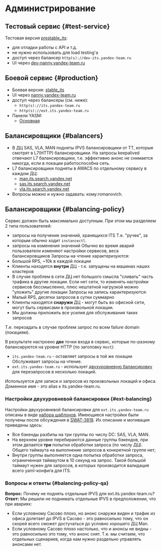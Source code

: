 # Администрирование

##  Тестовый сервис {#test-service}
Тестовая версия [prestable_its](https://nanny.yandex-team.ru/ui/#/services/catalog/prestable_its/):

* для отладки работы с API и т.д.
* не нужно использовать для load testing'а
* доступ через балансер `http(s)://dev-its.yandex-team.ru`
* UI через [dev-nanny.yandex-team.ru](https://dev-nanny.yandex-team.ru/)

##  Боевой сервис {#production}
* Боевая версия: [stable_its](https://nanny.yandex-team.ru/ui/#/services/catalog/stable_its/)
* UI через [nanny.yandex-team.ru](https://nanny.yandex-team.ru/)
* доступ через балансеры (см. ниже):
    * `http(s)://its.yandex-team.ru`
    * `http(s)://ext.its.yandex-team.ru`
* Панели YASM:
    * [Основная](https://yasm.yandex-team.ru/panel/its)

##  Балансировщики {#balancers}

* В ДЦ SAS, VLA, MAN подняты IPVS балансировщики от TT, которые смотрят в L7(HTTP) балансировщики.
На запросы keepalived отвечают L7 балансировщики, т.е. эффективно анонс не снимается никогда, если в локации работоспособна сеть.
* L7 балансировщики подняты в AWACS по отдельному сервису в каждом ДЦ:
    * [man.its.search.yandex.net](https://nanny.yandex-team.ru/ui/#/awacs/namespaces/list/man.its.search.yandex.net/)
    * [sas.its.search.yandex.net](https://nanny.yandex-team.ru/ui/#/awacs/namespaces/list/sas.its.search.yandex.net/)
    * [vla.its.search.yandex.net](https://nanny.yandex-team.ru/ui/#/awacs/namespaces/list/vla.its.search.yandex.net/)
* Вопросы можно и нужно задавать: кому:romanovich.

##  Балансировщики {#balancing-policy}

Сервис должен быть максимально доступным. При этом мы разделяем 2 типа пользователей:

* запросы на получение значений, хранящихся ITS
Т.е. "ручек", за которым обычно ходит `instancectl`.
* запросы на изменения значений
Обычно во время аварий пользователи изменяют настройки сервисов, веса балансировщиков
Запросы на чтение характеризуются:
* Большой RPS, ~10k в каждой локации
* Клиенты находятся **внутри** ДЦ - т.к. запущены на машинах наших кластеров
* В случае проблем в сети ДЦ нет большого смысла "сливать" часть трафика в другие локации.
Если нет сети, то изменять настройки сервисов бессмысленно, плюс нештатной нагрузкой можно "уложить" другие локации
Запросы на запись характеризуются:
* Малый RPS, десятки запросов в сутки суммарно
* Клиенты находятся **снаружи** ДЦ - могут быть во офисной сети, могут быть сервисами в произвольной локации.
* Мы должны приложить все усилия для обслуживания таких запросов

Т.е. перезадать в случае проблем запрос по всем failure domain (локациям).

В результате настроено **две** точки входа в сервис, которые по-разному балансируются на уровне HTTP (по заголовку `Host`):
* `its.yandex-team.ru` - оставляет запросы в той же локации
Обслуживает запросы на чтение.
* `ext.its.yandex-team.ru` - использует [двухуровневую балансировку](https://wiki.yandex-team.ru/CPLB/balancer-default-policy/) для перезапросов в несколько локаций.

Используется для записи и запросов из произвольных локаций и офиса. Доменное имя - это alias к its.yandex-team.ru.

###  Настройки двухуровневой балансировки {#ext-balancing}

Настройки двухуровневой балансировки для `ext.its.yandex-team.ru` описаны в виде [набора шаблонов](https://a.yandex-team.ru/arc/trunk/arcadia/infra/awacs/templates/its.search.yandex.net). Имеющиеся настройки были получены после обсуждения в [SWAT-3818](https://st.yandex-team.ru/SWAT-3818). Их описание и мотивация приведены здесь:

* Все бэкенды разбиты на три группы по числу DC: SAS, VLA, MAN.
* На верхнем уровне перебираются данные группы бэкендов, при этом делается **три** попытки обработки запроса (по числу ДЦ). Общего таймаута на выполнение запросов в конкретной группе нет;
* Внутри группы выполняется одна попытка обработки запроса, ограниченная таймаутом в 10 секунд на запрос. Такой большой таймаут нужен для запросов, в которых производится валидация всего yaml-конфига для ITS.

###  Вопросы и ответы {#balancing-policy-qa}

**Вопрос:** Почему не поднять отдельные IPVS для ext.its.yandex-team.ru?
**Ответ:** Мы решили не поднимать отдельные IPVS в предположении, что при авариях:
* Если условному Сасово плохо, но анонс снаружи виден и трафик из офиса долетает до IPVS в Сасово - это равносильно тому, что он скорей всего сможет достучаться до условно хорошего ДЦ Man.
* Если условному Сасово плохо настолько, что и анонсы не видны - это равносильно это тому, что анонс снят.
Т.е. мы считаем, что отдельных сценариев, когда нам нужно раздельно управлять анонсами нет.

